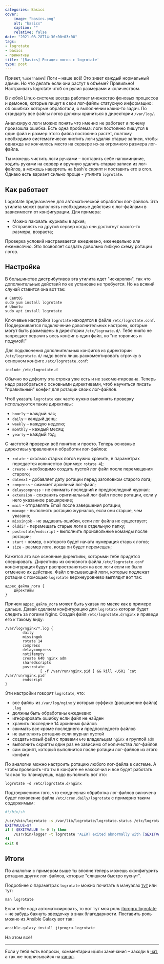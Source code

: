 ```yaml
---
categories: Basics
cover:
    image: "basics.png"
    alt: "basics"
    caption: ""
    relative: false
date: "2021-08-28T14:30:00+03:00"
tags:
- logrotate
- basics
- примитивы
title: '[Basics] Ротация логов с logrotate'
type: post
---
```


Привет, `%username%`! Логи – наше всё! Это знает каждый нормальный админ. Но что делать если они растут в объёме? Правильно! Настраивать logrotate чтоб он рулил размерами и количеством.

В любой Linux-системе всегда работает множество фоновых процессов и демонов, которые пишут в свои лог-файлы статусную информацию: об ошибках которые обработали, о выполнении каких-то задач. По стандарту все файлы логов должны храниться в директории `/var/log/`.

Анализирую логи можно понять что именно не работает и почему произошла ошибка. Есть одна проблема: логи постоянно пишутся в один файл и размер этого файла постоянно растет, поэтому необходимо систематически чистить логи удаляя старые записи, чтобы однажда не кончилось место на сервере из-за огромного размера лог-файла.

Ты можешь чистить логи ручками – поставить себе напоминание, ходить руками на сервер и вручную удалять старые записи из лог-файлов, а можешь навертеть на bash'е скрипт и поставить его в cron. Однако есть вариант сильно проще - утилита `logrotate`.

## Как работает

Logrotate предназначен для автоматической обработки лог-файлов. Эта утилита может выполнять необходимые действия с лог-файлами в зависимости от конфигурации. Для примера:

- Можно паковать журналы в архив;
- Отправлять на другой сервер когда они достигнут какого-то размера, возраста;

Проверка условий настраивается ежедневно, еженедельно или ежемесячно. Это позволяет создать довольно гибкую схему ротации логов.

## Настройка

В большинстве дистрибутивов эта утилита идет "искаропки", так что дополнительных действий по ее установке не требуется. Но на всякий случай ставится она вот так:

```shell
# CentOS
sudo yum install logrotate
# Ubuntu
sudo apt install logrotate
```

Ключевые настройки `logrotate` находятся в файле `/etc/logrotate.conf`. Поддерживается подключение доволнительных настроек, которые могут быть размещены в директории `/etc/logroate.d/`. Тебе никто не запрещает херачить весь конфиг в один файл, но "не торопись и подумой!"

Для подключения дополнительных конфигов из директории `/etc/logrotate.d/` надо всего лишь раскоментировать строчку в основном конфиге `/etc/logrotate.conf`:

```shell
include /etc/logrotate.d
```

Обычно по дефолту эта строка уже есть и не закоментирована. Теперь надо разобраться с основными директивами, чтоб научиться писать "правильный" конфиг для ротации своих лог-файлов.

Чтоб указать `logrotate` как часто нужно выполнять проверку используются такие директивы:

- `hourly` – каждый час;
- `daily` – каждый день;
- `weekly` – каждую неделю;
- `monthly` – каждый месяц;
- `yearly` – каждый год;

С частотой проверки всё понятно и просто. Теперь основные директивы управления и обработки лог-файлов:

- `rotate` - сколько старых логов нужно хранить, в параметрах передается количество (пример: `rotate 4`);
- `create` - необходимо создать пустой лог файл после перемещения старого;
- `dateext` - добавляет дату ротации перед заголовком старого лога;
- `compress` - сжимает архивный лог-файл;
- `delaycompress` - не сжимать последний и предпоследний журнал;
- `extension` - сохранять оригинальный лог файл после ротации, если у него указанное расширение;
- `mail` - отправлять Email после завершения ротации;
- `maxage` - выполнять ротацию журналов, если они старше, чем указано;
- `missingok` - не выдавать ошибки, если лог файла не существует;
- `olddir` - перемещать старые логи в отдельную папку;
- `postrotate`/`endscript` - выполнить произвольные команды после ротации;
- `start` - номер, с которого будет начата нумерация старых логов;
- `size` - размер лога, когда он будет перемещен;

Кажется это все основные директивы, которыми тебе придется оперировать. Директивы из основного файла `/etc/logrotate.conf` конфигурация будут распространяться на все логи если не было отменено их действие. Файл описывающий логи, которые подлежат ротации с помощью `logrotate` верхнеуровнево выглядит вот так:

```nginx
адрес_файла_лога {
    директивы
}
```

Причем `адрес_файла_лога` может быть указан по маске как в примере дальше. Давай сделаем конфигурацию для `logrotate` которая будет следить за логами Nginx. Создай файл `/etc/logrotate.d/nginx` и приведи его к такому виду:

```nginx
/var/log/nginx/*.log {
        daily
        missingok
        rotate 14
        compress
        delaycompress
        notifempty
        create 640 nginx adm
        sharedscripts
        postrotate
                [ -f /var/run/nginx.pid ] && kill -USR1 `cat /var/run/nginx.pid`
        endscript
}
```

Эти настройки говорят `logrotate`, что:

- все файлы из `/var/log/nginx` у которых суффикс (расширение файла) `.log`
- должны быть обработаны ежедневно
- игнорировать ошибку если файл не найден
- хранить последние 14 архивных файлов
- сжимать все кроме последнего и предпоследнего файлов
- не выполнять ротацию если журнал пустой
- создать новый файл с правами `640` владельцем `nginx` и группой `adm`
- выполнить скрипты один раз не зависимо от количества лог-файлов
- сам скрипт, который выполнится после ротации лог-файлов из этого конфига

По аналогии можно настроить ротацию любого лог-файла в системе. А чтобы проверить что ты в конфиге не накосячил и все будет работать так как ты планируешь, надо выполнить вот это:

```shell
logrotate -d /etc/logrotate.d/nginx
```

Подтвержением того, что ежедневная обработка лог-файлов включена будет появление файла `/etc/cron.daily/logrotate` с примерно таким содержимым:

```bash
#!/bin/sh

/usr/sbin/logrotate -s /var/lib/logrotate/logrotate.status /etc/logrotate.conf
EXITVALUE=$?
if [ $EXITVALUE != 0 ]; then
    /usr/bin/logger -t logrotate "ALERT exited abnormally with [$EXITVALUE]"
fi
exit 0
```

## Итоги

По аналогии с примером выше ты вполне теперь можешь сконфигурить ротацию других лог-файлов, которые "слишком быстро пухнут".

Подробнее о параметрах `logrotate` можно почитать в мануалах [тут](https://www.opennet.ru/man.shtml?topic=logrotate&category=8&russian=0) или тут:

```shell
man logrotate
```

Если тебе надо автоматизировать, то вот тут моя роль [jtprogru.logrotate](https://github.com/jtprogru/ansible-role-logrotate) – не забудь бахнуть звездочку в знак благодарности. Поставить роль можно из Ansible Galaxy вот так:

```bash
ansible-galaxy install jtprogru.logrotate
```

На этом всё!

---
Если у тебя есть вопросы, комментарии и/или замечания – заходи в [чат](https://ttttt.me/jtprogru_chat), а так же подписывайся на [канал](https://ttttt.me/jtprogru_channel).
